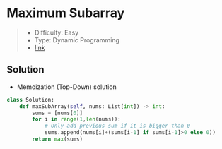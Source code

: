 # Maximum Subarray

> - Difficulty: Easy
> - Type: Dynamic Programming
> - [link](https://leetcode.com/problems/maximum-subarray/)

## Solution

- Memoization (Top-Down) solution

```python
class Solution:
    def maxSubArray(self, nums: List[int]) -> int:
        sums = [nums[0]]
        for i in range(1,len(nums)):
            # Only add previous sum if it is bigger than 0
            sums.append(nums[i]+(sums[i-1] if sums[i-1]>0 else 0))
        return max(sums)
```
